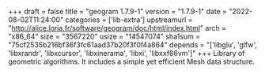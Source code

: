+++
draft = false
title = "geogram 1.7.9-1"
version = "1.7.9-1"
date = "2022-08-02T11:24:00"
categories = ['lib-extra']
upstreamurl = "http://alice.loria.fr/software/geogram/doc/html/index.html"
arch = "x86_64"
size = "3567220"
usize = "14547074"
sha1sum = "75cf2535b216bf36f3fc61aad37b20f3f0f4a864"
depends = "['libglu', 'glfw', 'libxrandr', 'libxcursor', 'libxinerama', 'libxi', 'libxxf86vm']"
+++
Library of geometric algorithms. It includes a simple yet efficient Mesh data structure.